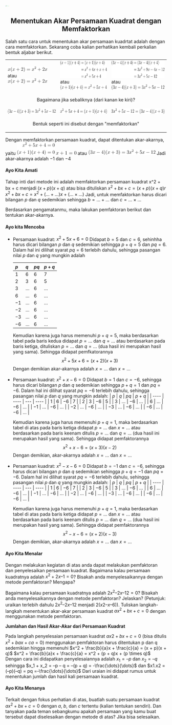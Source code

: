 <img src="https://raw.githubusercontent.com/IhsanAnnafiAzhar/ppmobile_sem6/main/images/kegiatan.png" alt="drawing" height="5" />

<h2 style="text-align:center"> Menentukan Akar Persamaan Kuadrat dengan Memfaktorkan
</h2>

Salah satu cara untuk menentukan akar persamaan kuadrtat adalah dengan cara memfaktorkan. Sekarang coba kalian perhatikan kembali perkalian bentuk aljabar berikut.

<table>
    <tbody>
        <tr>
            <td ><img src="https://raw.githubusercontent.com/IhsanAnnafiAzhar/ppmobile_sem6/main/equation/xx%2B2.png" alt="drawing" height="17" /> <br>atau<br><img src="https://raw.githubusercontent.com/IhsanAnnafiAzhar/ppmobile_sem6/main/equation/xx%2B2.png" alt="drawing" height="17" /></td>
            <td ><img src="https://raw.githubusercontent.com/IhsanAnnafiAzhar/ppmobile_sem6/main/equation/x%2B1x%2B4.png" alt="drawing" height="55" /><br>atau <br>  <img src="https://raw.githubusercontent.com/IhsanAnnafiAzhar/ppmobile_sem6/main/equation/xp1xp4.png" alt="drawing" height="17"></td>
            <td ><img src="https://raw.githubusercontent.com/IhsanAnnafiAzhar/ppmobile_sem6/main/equation/3x-4x%2B3.png" alt="drawing" height="55" /><br>atau<br><img src="https://raw.githubusercontent.com/IhsanAnnafiAzhar/ppmobile_sem6/main/equation/3xm4xp3.png" alt="drawing" height="17" /></td>
        </tr>          
<tr>
<td colspan=3><p style="text-align:center"> Bagaimana jika sebaliknya (dari kanan ke kiri)?</p></td>
</tr>
<tr>
            <td ><img src="https://raw.githubusercontent.com/IhsanAnnafiAzhar/ppmobile_sem6/main/equation/3xm4xp3.png" alt="drawing" height="17" /> </td>
            <td ><img src="https://raw.githubusercontent.com/IhsanAnnafiAzhar/ppmobile_sem6/main/equation/x2p5xp4.png" alt="drawing" height="17" /></td>
            <td ><img src="https://raw.githubusercontent.com/IhsanAnnafiAzhar/ppmobile_sem6/main/equation/3x2p5xm12.png" alt="drawing" height="17" /></td>
        </tr>          
<tr>
<td colspan=3><p style="text-align:center">Bentuk seperti ini disebut dengan "memfaktorkan"</p></td>
</tr>
    </tbody>
</table>

Dengan memfaktorkan persamaan kuadrat, dapat ditentukan akar-akarnya, yaitu
<img src="https://raw.githubusercontent.com/IhsanAnnafiAzhar/ppmobile_sem6/main/equation/x25x4.png" alt="drawing" height="39" />
<img src="https://raw.githubusercontent.com/IhsanAnnafiAzhar/ppmobile_sem6/main/equation/x10.png" alt="drawing" height="12" /> atau <img src="https://raw.githubusercontent.com/IhsanAnnafiAzhar/ppmobile_sem6/main/equation/3xm4xp3.png" alt="drawing" height="17" />
Jadi akar-akarnya adalah $-1$ dan $-4$

#### Ayo Kita Amati

Tahap inti dari metode ini adalah memfaktorkan persamaan kuadrat x^2 + bx + c menjadi $(x+p)(x+q)$ atau bisa dituliskan
$x^2+bx+c=(x+p)(x+q)r$
$x^2+bx+c=x^2 + (\dots+\dots)x+(\dots\times\dots)$
Jadi, untuk memfaktorkan harus dicari bilangan $p$ dan $q$ sedemikian sehingga $b=\dots + \dots$ dan $c= \dots \times \dots$

Berdasarkan pengamatanmu, maka lakukan pemfaktoran berikut dan tentukan akar-akarnya.

#### Ayo kita Mencoba

- Persamaan kuadrat: $x^2 +5x+6=0$
  Didapat $b=5$ dan $c=6$, sehinhha harus dicari bilangan $p$ dan $q$ sedemikian sehingga $p+q=5$ dan $pq=6$. Dalam hal ini dilihat syarat $pq=6$ terlebih dahulu, sehingga pasangan nilai $p$ dan $q$ yang mungkin adalah

  | $p$  | $q$     | $pq$ | $p+q$   |
  | ---- | ------- | ---- | ------- |
  | $1$  | $6$     | $6$  | 7       |
  | $2$  | $3$     | $6$  | 5       |
  | $3$  | $\dots$ | $6$  | $\dots$ |
  | $6$  | $\dots$ | $6$  | $\dots$ |
  | $-1$ | $\dots$ | $6$  | $\dots$ |
  | $-2$ | $\dots$ | $6$  | $\dots$ |
  | $-3$ | $\dots$ | $6$  | $\dots$ |
  | $-6$ | $\dots$ | $6$  | $\dots$ |

  Kemudian karena juga harus memenuhi $p+q=5$, maka berdasarkan tabel pada baris kedua didapat $p=\dots$ dan $q=\dots$ atau berdasarkan pada baris ketiga, dituliskan $p=\dots$ dan $q=\dots$ (dua hasil ini merupakan hasil yang sama). Sehingga didapat pemfkatorannya
  $$x^2+5x+6=(x+2)(x+3)$$
  Dengan demikian akar-akarnya adalah $x=\dots$ dan $x=\dots$

* Persamaan kuadrat: $x^2+x-6=0$
  Didapat $b=1$ dan $c=-6$, sehingga harus dicari bilangan $p$ dan $q$ sedemikian sehingga $p+q=1$ dan $pq=-6$. Dalam hal ini dilihat syarat $pq=-6$ terlebih dahulu, sehingga pasangan nilai $p$ dan $q$ yang mungkin adalah:
  | $p$ | $q$ | $pq$ | $p+q$ |
  | ---- | ---- | --- | ---- |
  | $1$ | $6$ | $-6$ | $7$ |
  | $2$ | $3$ | $-6$ | $5$ |
  | $3$ | $\dots$ | $-6$ | $\dots$ |
  | $6$ | $\dots$ | $-6$ | $\dots$ |
  | $-1$ | $\dots$ | $-6$ | $\dots$ |
  | $-2$ | $\dots$ | $-6$ | $\dots$ |
  | $-3$ | $\dots$ | $-6$ | $\dots$ |
  | $-6$ | $\dots$ | $-6$ | $\dots$ |

  Kemudian karena juga harus memenuhi $p+q=1$, maka berdasarkan tabel di atas pada baris ketiga didapat $p=\dots$ dan $x=\dots$ atau berdasarkan pada baris keenam ditulis $p=\dots$ dan $q=\dots$ (dua hasil ini merupakan hasil yang sama). Sehingga didapat pemfaktorannya
  $$x^2+x-6=(x+3)(x-2)$$
  Dengan demikian, akar-akarnya adalah $x=\dots$ dan $x=\dots$

- Persamaan kuadrat: $x^2-x-6=0$
  Didapat $b=-1$ dan $c=-6$, sehingga harus dicari bilangan $p$ dan $q$ sedemikian sehingga $p+q=-1$ dan $pq=-6$. Dalam hal ini dilihat syarat $pq=-6$ terlebih dahulu, sehingga pasangan nilai $p$ dan $q$ yang mungkin adalah:
  | $p$ | $q$ | $pq$ | $p+q$ |
  | ---- | ---- | --- | ---- |
  | $1$ | $6$ | $-6$ | $7$ |
  | $2$ | $3$ | $-6$ | $5$ |
  | $3$ | $\dots$ | $-6$ | $\dots$ |
  | $6$ | $\dots$ | $-6$ | $\dots$ |
  | $-1$ | $\dots$ | $-6$ | $\dots$ |
  | $-2$ | $\dots$ | $-6$ | $\dots$ |
  | $-3$ | $\dots$ | $-6$ | $\dots$ |
  | $-6$ | $\dots$ | $-6$ | $\dots$ |

  Kemudian karena juga harus memenuhi $p+q=1$, maka berdasarkan tabel di atas pada baris ketiga didapat $p=\dots$ dan $x=\dots$ atau berdasarkan pada baris keenam ditulis $p=\dots$ dan $q=\dots$ (dua hasil ini merupakan hasil yang sama). Sehingga didapat pemfaktorannya
  $$x^2-x-6=(x+2)(x-3)$$
  Dengan demikian, akar-akarnya adalah $x=\dots$ dan $x=\dots$

#### Ayo Kita Menalar

Dengan melakukan kegiatan di atas anda dapat melakukan pemfaktoran dan penyelesaikan persamaan kuadrat. Bagaimana kalau persamaan kuadratnya adalah $x^2 + 2x – 1 = 0$? Bisakah anda menyelesaikannya dengan metode pemfaktoran? Mengapa?

Bagaimana kalau persamaan kuadratnya adalah $2x^2 – 2x – 12 = 0$? Bisakah anda menyelesaikannya dengan metode pemfaktoran? Jelaskan? (Petunjuk: uraikan terlebih dahulu $2x^2 – 2x – 12$ menjadi $2(x2 – x – 6)$). Tuliskan langkah-langkah menentukan akar-akar persamaan kuadrat $ax^2 + bx + c = 0$ dengan menggunakan metode pemfaktoran.

**Jumlahan dan Hasil Akar-Akar dari Persamaan Kuadrat**

Pada langkah penyelesaian persamaan kuadrat $ax2+ bx + c = 0$ (bisa ditulis $x^2 + bax + ca = 0$) menggunakan pemfaktoran harus ditentukan p dan q sedemikian
hingga memenuhi
$x^2 + \frac{b}{a}x + \frac{c}{a} = (x + p)(x + q)$
$x^2 + \frac{b}{a}x + \frac{c}{a} = x^2 + (p + q)x + (p \times q)$
Dengan cara ini didapatkan penyelesaiannya adalah $x_1 = –p$ dan $x_2 = –q$ sehingga $x_1 + x_2 = –p – q = –(p + q) = -\frac{\dots}{\dots}$ dan $x1.x2 = (–p)(–q) = pq =-\frac{\dots}{\dots}$ Dari uraian ini didapat rumus untuk menentukan jumlah dan hasil kali persamaan kuadrat.

#### Ayo Kita Menanya

Terkait dengan fokus perhatian di atas, buatlah suatu persamaan kuadrat $ax^2+ bx + c = 0$ dengan $a$, $b$, dan $c$ tertentu (kalian tentukan sendiri). Dan tanyakan pada teman sebangkumu apakah persamaan yang kamu buat tersebut dapat diselesaikan dengan metode di atas? Jika bisa selesaikan.
